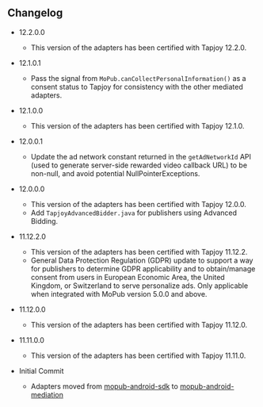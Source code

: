 ## Changelog
  * 12.2.0.0
    * This version of the adapters has been certified with Tapjoy 12.2.0.
    
  * 12.1.0.1
    * Pass the signal from `MoPub.canCollectPersonalInformation()` as a consent status to Tapjoy for consistency with the other mediated adapters.

  * 12.1.0.0
    * This version of the adapters has been certified with Tapjoy 12.1.0.

  * 12.0.0.1
    * Update the ad network constant returned in the `getAdNetworkId` API (used to generate server-side rewarded video callback URL) to be non-null, and avoid potential NullPointerExceptions.

  * 12.0.0.0
    * This version of the adapters has been certified with Tapjoy 12.0.0.
    * Add `TapjoyAdvancedBidder.java` for publishers using Advanced Bidding.

  * 11.12.2.0
    * This version of the adapters has been certified with Tapjoy 11.12.2.
    * General Data Protection Regulation (GDPR) update to support a way for publishers to determine GDPR applicability and to obtain/manage consent from users in European Economic Area, the United Kingdom, or Switzerland to serve personalize ads. Only applicable when integrated with MoPub version 5.0.0 and above.

  * 11.12.0.0
    * This version of the adapters has been certified with Tapjoy 11.12.0.

  * 11.11.0.0
    * This version of the adapters has been certified with Tapjoy 11.11.0.

  * Initial Commit
  	* Adapters moved from [mopub-android-sdk](https://github.com/mopub/mopub-android-sdk) to [mopub-android-mediation](https://github.com/mopub/mopub-android-mediation/)